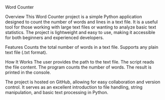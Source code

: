  Word Counter

Overview
This Word Counter project is a simple Python application designed to count the number of words and lines in a text file. 
It is a useful tool for those working with large text files or wanting to analyze basic text statistics. The project is lightweight and easy to use, making it accessible for both beginners and experienced developers.

Features
Counts the total number of words in a text file.
Supports any plain text file (.txt format).


How It Works
The user provides the path to the text file.
The script reads the file content.
The program counts the number of  words.
The result is printed in the console.

The project is hosted on GitHub, allowing for easy collaboration and version control. It serves as an excellent introduction to file handling, string manipulation, and basic text processing in Python.
